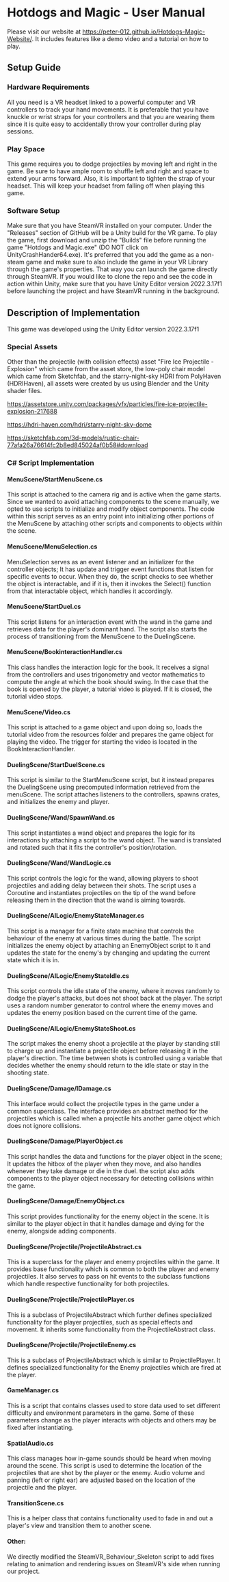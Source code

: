 # Hotdogs and Magic - User Manual

Please visit our website at https://peter-012.github.io/Hotdogs-Magic-Website/. It includes features like a demo video and a tutorial on how to play.

## Setup Guide

### Hardware Requirements
All you need is a VR headset linked to a powerful computer and VR controllers to track your hand movements. It is preferable that you have knuckle or wrist straps for your controllers and that you are wearing them since it is quite easy to accidentally throw your controller during play sessions.

### Play Space
This game requires you to dodge projectiles by moving left and right in the game. Be sure to have ample room to shuffle left and right and space to extend your arms forward. Also, it is important to tighten the strap of your headset. This will keep your headset from falling off when playing this game.

### Software Setup
Make sure that you have SteamVR installed on your computer. Under the "Releases" section of GitHub will be a Unity build for the VR game. To play the game, first download and unzip the "Builds" file before running the game "Hotdogs and Magic.exe" (DO NOT click on UnityCrashHander64.exe). It's preferred that you add the game as a non-steam game and make sure to also include the game in your VR Library through the game's properties. That way you can launch the game directly through SteamVR. If you would like to clone the repo and see the code in action within Unity, make sure that you have Unity Editor version 2022.3.17f1 before launching the project and have SteamVR running in the background.

## Description of Implementation

This game was developed using the Unity Editor version 2022.3.17f1

### Special Assets
Other than the projectile (with collision effects) asset "Fire Ice Projectile - Explosion" which came from the asset store, the low-poly chair model which came from Sketchfab, and the starry-night-sky HDRI from PolyHaven (HDRIHaven), all assets were created by us using Blender and the Unity shader files.

https://assetstore.unity.com/packages/vfx/particles/fire-ice-projectile-explosion-217688

https://hdri-haven.com/hdri/starry-night-sky-dome

https://sketchfab.com/3d-models/rustic-chair-77afa26a76614fc2b8ed845024af0b58#download


### C# Script Implementation

#### MenuScene/StartMenuScene.cs
This script is attached to the camera rig and is active when the game starts. Since we wanted to avoid attaching components to the scene manually, we opted to use scripts to initialize and modify object components. 
The code within this script serves as an entry point into initializing other portions of the MenuScene by attaching other scripts and components to objects within the scene.

#### MenuScene/MenuSelection.cs
MenuSelection serves as an event listener and an initializer for the controller objects; It has update and trigger event functions that listen for specific events to occur. 
When they do, the script checks to see whether the object is interactable, and if it is, then it invokes the Select() function from that interactable object, which handles it accordingly.

#### MenuScene/StartDuel.cs
This script listens for an interaction event with the wand in the game and retrieves data for the player's dominant hand. The script also starts the process of transitioning from the MenuScene to the DuelingScene.

#### MenuScene/BookinteractionHandler.cs
This class handles the interaction logic for the book. It receives a signal from the controllers and uses trigonometry and vector mathematics to compute the angle at which the book should swing.
In the case that the book is opened by the player, a tutorial video is played. If it is closed, the tutorial video stops.

#### MenuScene/Video.cs
This script is attached to a game object and upon doing so, loads the tutorial video from the resources folder and prepares the game object for playing the video. The trigger for starting the video is located in 
the BookInteractionHandler.

#### DuelingScene/StartDuelScene.cs
This script is similar to the StartMenuScene script, but it instead prepares the DuelingScene using precomputed information retrieved from the menuScene. 
The script attaches listeners to the controllers, spawns crates, and initializes the enemy and player.

#### DuelingScene/Wand/SpawnWand.cs
This script instantiates a wand object and prepares the logic for its interactions by attaching a script to the wand object.
The wand is translated and rotated such that it fits the controller's position/rotation.

#### DuelingScene/Wand/WandLogic.cs
This script controls the logic for the wand, allowing players to shoot projectiles and adding delay between their shots. The script uses a Coroutine and instantiates projectiles on the tip of the wand before
releasing them in the direction that the wand is aiming towards.

#### DuelingScene/AILogic/EnemyStateManager.cs
This script is a manager for a finite state machine that controls the behaviour of the enemy at various times during the battle. The script initializes the enemy object by attaching an EnemyObject script to it and 
 updates the state for the enemy's by changing and updating the current state which it is in.

#### DuelingScene/AILogic/EnemyStateIdle.cs
This script controls the idle state of the enemy, where it moves randomly to dodge the player's attacks, but does not shoot back at the player. The script uses a random number generator to control where the enemy moves and updates
the enemy position based on the current time of the game.

#### DuelingScene/AILogic/EnemyStateShoot.cs
The script makes the enemy shoot a projectile at the player by standing still to charge up and instantiate a projectile object before releasing it in the player's direction. The time between shots is controlled using a
variable that decides whether the enemy should return to the idle state or stay in the shooting state.

#### DuelingScene/Damage/IDamage.cs
This interface would collect the projectile types in the game under a common superclass. 
The interface provides an abstract method for the projectiles which is called when a projectile hits another game object which does not ignore collisions.

#### DuelingScene/Damage/PlayerObject.cs
This script handles the data and functions for the player object in the scene; It updates the hitbox of the player when they move, and also handles whenever they take damage or die in the duel.
 the script also adds components to the player object necessary for detecting collisions within the game.


#### DuelingScene/Damage/EnemyObject.cs
 This script provides functionality for the enemy object in the scene. It is similar to the player object in that it handles damage and dying for the enemy, alongside adding components.

#### DuelingScene/Projectile/ProjectileAbstract.cs
This is a superclass for the player and enemy projectiles within the game. It provides base functionality which is common to both the player and enemy projectiles. It also serves to 
pass on hit events to the subclass functions which handle respective functionality for both projectiles.

#### DuelingScene/Projectile/ProjectilePlayer.cs
This is a subclass of ProjectileAbstract which further defines specialized functionality for the player projectiles, such as special effects and movement.
It inherits some functionality from the ProjectileAbstract class.

#### DuelingScene/Projectile/ProjectileEnemy.cs
This is a subclass of ProjectileAbstract which is similar to ProjectilePlayer. It defines specialized functionality for the Enemy projectiles which are fired at the player.

#### GameManager.cs
This is a script that contains classes used to store data used to set different difficulty and environment parameters in the game. Some of these parameters change as the player interacts with objects and others may be fixed after instantiating.

#### SpatialAudio.cs
This class manages how in-game sounds should be heard when moving around the scene. This script is used to determine the location of the projectiles that are shot by the player or the enemy. Audio volume and panning (left or right ear) are adjusted based on the location of the projectile and the player.

#### TransitionScene.cs
This is a helper class that contains functionality used to fade in and out a player's view and transition them to another scene.

#### Other:
We directly modified the SteamVR_Behaviour_Skeleton script to add fixes relating to animation and rendering issues on SteamVR's side when running our project. 
